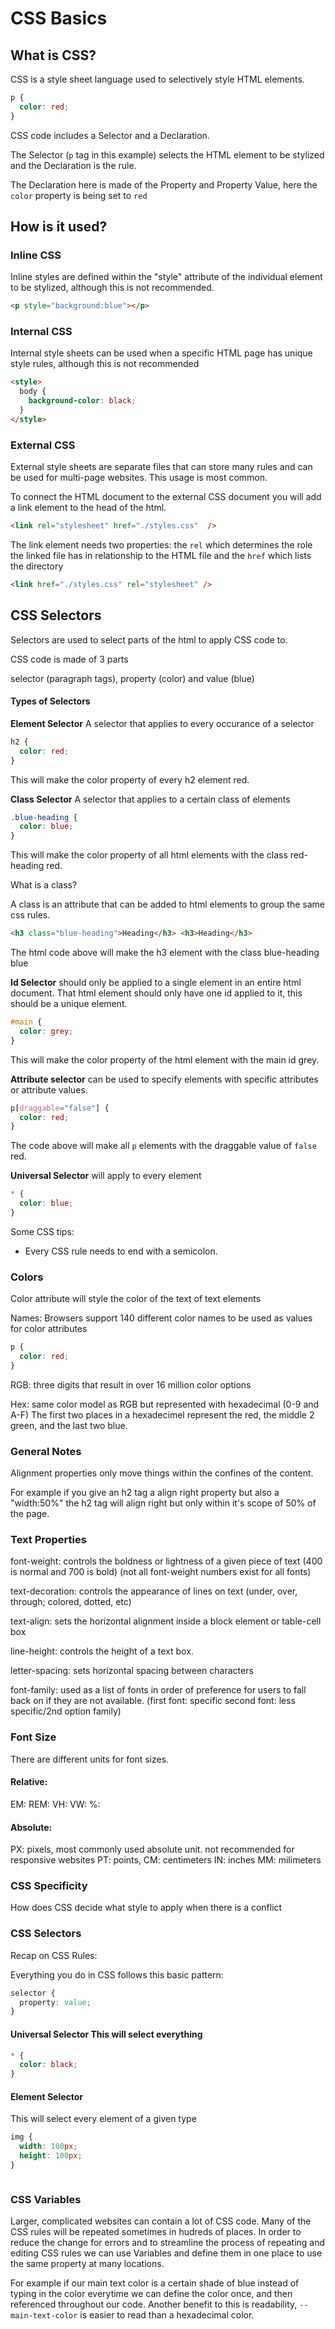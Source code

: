 # CSS Basics

## What is CSS?

CSS is a style sheet language used to selectively style HTML elements.



```css
p {
  color: red;
}
```

CSS code includes a Selector and a Declaration. 

The Selector (`p` tag in this example) selects the HTML element to be stylized and the Declaration is the rule.

The Declaration here is made of the Property and Property Value, here the `color` property is being set to `red`
 
## How is it used?

### **Inline CSS** 

Inline styles are defined within the "style" attribute of the individual element to be stylized, although this is not recommended. 

```html
<p style="background:blue"></p>
```


### **Internal CSS**

Internal style sheets can be used when a specific HTML page has unique style rules, although this is not recommended

```html
<style>
  body {
    background-color: black;
  }
</style>
```

### **External CSS**

External style sheets are separate files that can store many rules and can be used for multi-page websites. This usage is most common.

To connect the HTML document to the external CSS document you will add a link element to the head of the html.

```html
<link rel="stylesheet" href="./styles.css"  />
```

The link element needs two properties: the `rel` which determines the role the linked file has in relationship to the HTML file and the `href` which lists the directory


```html
<link href="./styles.css" rel="stylesheet" />
```

## CSS Selectors

Selectors are used to select parts of the html to apply CSS code to.

CSS code is made of 3 parts

selector (paragraph tags), property (color) and value (blue)

#### Types of Selectors

**Element Selector** A selector that applies to every occurance of a selector

```css
h2 {
  color: red;
}
```

This will make the color property of every h2 element red.

**Class Selector** A selector that applies to a certain class of elements

```css
.blue-heading {
  color: blue;
}
```

This will make the color property of all html elements with the class red-heading red.

What is a class?

A class is an attribute that can be added to html elements to group the same css rules.

```html
<h3 class="blue-heading">Heading</h3> <h3>Heading</h3>
```

The html code above will make the h3 element with the class blue-heading blue

**Id Selector** should only be applied to a single element in an entire html document. That html element should only have one id applied to it, this should be a unique element.

```css
#main {
  color: grey;
}
```

This will make the color property of the html element with the main id grey.

**Attribute selector** can be used to specify elements with specific attributes or attribute values.

```css
p[draggable="false"] {
  color: red;
}
```

The code above will make all `p` elements with the draggable value of `false` red.


**Universal Selector** will apply to every element

```css
* {
  color: blue;
}
```

Some CSS tips:
- Every CSS rule needs to end with a semicolon.


### Colors

Color attribute will style the color of the text of text elements

Names: Browsers support 140 different color names to be used as values for color attributes

```css
p {
  color: red;
}
```

RGB: three digits that result in over 16 million color options

Hex: same color model as RGB but represented with hexadecimal (0-9 and A-F) The first two places in a hexadecimel represent the red, the middle 2 green, and the last two blue.

### General Notes

Alignment properties only move things within the confines of the content.

For example if you give an h2 tag a align right property but also a "width:50%" the h2 tag will align right but only within it's scope of 50% of the page.

### Text Properties

font-weight: controls the boldness or lightness of a given piece of text (400 is normal and 700 is bold) (not all font-weight numbers exist for all fonts)

text-decoration: controls the appearance of lines on text (under, over, through; colored, dotted, etc)

text-align: sets the horizontal alignment inside a block element or table-cell box

line-height: controls the height of a text box.

letter-spacing: sets horizontal spacing between characters

font-family: used as a list of fonts in order of preference for users to fall back on if they are not available.
(first font: specific
second font: less specific/2nd option
family)

### Font Size

There are different units for font sizes.

#### Relative:

EM:
REM:
VH:
VW:
%:

#### Absolute:

PX: pixels, most commonly used absolute unit. not recommended for responsive websites
PT: points,
CM: centimeters
IN: inches
MM: milimeters

### CSS Specificity

How does CSS decide what style to apply when there is a conflict

### CSS Selectors

Recap on CSS Rules:

Everything you do in CSS follows this basic pattern:

```css
selector {
  property: value;
}
```

#### Universal Selector This will select everything

```css
* {
  color: black;
}
```

#### Element Selector

This will select every element of a given type

```css
img {
  width: 100px;
  height: 100px;
}
```

```

```

### CSS Variables

Larger, complicated websites can contain a lot of CSS code. Many of the CSS rules will be repeated sometimes in hudreds of places. In order to reduce the change for errors and to streamline the process of repeating and editing CSS rules we can use Variables and define them in one place to use the same property at many locations.

For example if our main text color is a certain shade of blue instead of typing in the color everytime we can define the color once, and then referenced throughout our code. Another benefit to this is readability, ``--main-text-color`` is easier to read than a hexadecimal color.
